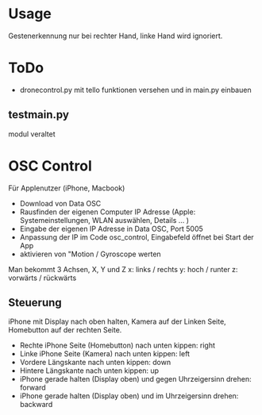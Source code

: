 # Usage

Gestenerkennung nur bei rechter Hand, linke Hand wird ignoriert.

# ToDo

- dronecontrol.py mit tello funktionen versehen und in main.py einbauen

## testmain.py

modul veraltet

# OSC Control

Für Applenutzer (iPhone, Macbook)

- Download von Data OSC
- Rausfinden der eigenen Computer IP Adresse (Apple: Systemeinstellungen, WLAN auswählen, Details … )
- Eingabe der eigenen IP Adresse in Data OSC, Port 5005
- Anpassung der IP im Code osc_control, Eingabefeld öffnet bei Start der App
- aktivieren von "Motion / Gyroscope werten

Man bekommt 3 Achsen, X, Y und Z
x: links / rechts
y: hoch / runter
z: vorwärts / rückwärts

## Steuerung

iPhone mit Display nach oben halten, Kamera auf der Linken Seite, Homebutton auf der rechten Seite.

- Rechte iPhone Seite (Homebutton) nach unten kippen: right
- Linke iPhone Seite (Kamera) nach unten kippen: left
- Vordere Längskante nach unten kippen: down
- Hintere Längskante nach unten kippen: up
- iPhone gerade halten (Display oben) und gegen Uhrzeigersinn drehen: forward
- iPhone gerade halten (Display oben) und im Uhrzeigersinn drehen: backward
